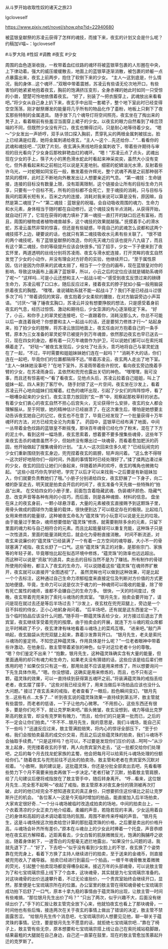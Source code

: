 从斗罗开始收取性奴的诸天之旅23

lgcloveself

https://www.pixiv.net/novel/show.php?id=22940680

被蓝银皇献祭的苏凌云获得了怎样的魂技，而接下来，夜玄的计划又会是什么呢？
约稿加V喵~：lgcloveself

#斗罗大陆
#性奴
#调教
#夜玄
#少女


周围的血色逐渐收拢，一枚带着血红纹路的魂环将被蓝银草包裹的人形圈在中央，上下律动着。强大的威压缓缓散去，地面上的蓝银草逐渐消散，被包裹的娇躯一点点暴露出来，夜玄上前两步，抱住了软倒下来的少女。
    “主人～这到底是，什么情况，我的身体…这个魂环…”双眼中带着震撼，苏凌云有些语无伦次地开口，有些害怕的她紧紧地抱着夜玄，胸前的饱满挤压变形，全身赤裸的她此时如同一只受惊的小兽，楚楚可怜地依偎着夜玄。
    “好了，别装了～把衣服穿上，武魂放出来看看吧。”将少女从自己身上扒下来，夜玄手中出现一套裙子，整个地下室此时已经变得空空荡荡，刚才献祭爆发的能量将几乎所有的物品化作了齑粉，地板上只剩下了夜玄那些特制的金属道具。
    随手放下几个魂导灯将空间照亮，夜玄坐在了掏出来的凳子上，看着眼前有些羞涩当面穿上裙子的少女。以夜玄的眼力自然看到了峰峦顶端的不同，但既然少女没有开口，夜玄也懒得过问，只是耐心地等待着少女。
    “嗯～”少女发出一声娇哼，双手从领口探入胸前，贯穿乳尖的两根金属刺被拔出，脸上已经满是红霞，她将金属刺递给夜玄，“主人～这个…先还给你…”
    “…看看你的武魂和魂技吧…”沉默了片刻，夜玄满头黑线地将金属刺收下，带着些许期待与审视的目光看向了少女身后那枚鲜艳血红的魂环。
    “嗯！”苏凌云点了点头，武魂出现在少女的手上，筷子大小的黑色滑水蛇此时看起来神采奕奕，虽然大小没有变化，但外表看起来和之前相比可以说是天差地别。细密的蛇鳞油光水滑，反射着些许乌光，一对蛇眼如同宝石一般，散发着些许辉光，整个武魂不再是之前那种弱不禁风的模样，此时正不断地向外散发出让人想要亲近的气息。
    “第一魂技：生命链接，连接的目标没有数量上限，没有距离限制，这个链接会让所有的目标生命力共享，只要有一个目标不死，所有的目标都不会死亡，至于魂技的消耗，只与目标与我间的距离长短有关。百米之内的连接，消耗对我来说可以算是没有，原因嘛，自然是第二魂技了～”
    “第二魂技：蓝银皇的祝福，会自动吸收周围的魂力、生命力和水元素，身体相当于随时都在自动修行。这个魂技没有半点消耗，从获得开始，就自动打开了，它现在获得的魂力填补了第一魂技一直打开的缺口后还有富裕，而且，周围的植物或者植物魂兽越多，这个魂技的效果就越强。”
    抚摸着手心的滑水蛇，苏凌云虽然非常的惊喜，但还是有些疑惑，毕竟自己的武魂怎么说都和这两个魂技搭不上边，硬要说的话，也就只有第二魂技吸收水元素有些关联了。
    “很不错的两个魂技呢，有了蓝银皇献祭的改造，你的先天魂力应该也提升八九级了，而且有这个第二魂技，你的等级提升应该会快很多。”招了招手，少女一下子便来到了夜玄怀里，两道透明的丝线分别将苏凌雨、夜玄与滑水蛇连接，打开灵眸的夜玄自然发觉了少女的小动作，并没有理会对方好奇的实验，他继续开口，“至于属性原因，估计是因为你原来的武魂太弱了，相当于一个空白的画布，现在蓝银皇对你的影响，导致这块画布上画满了蓝银草，所以，小云之后的定位应该就是辅助系魂师了呢～”
    “这样吗…可是小云还想和主人一起战斗呢～”感受到夜玄反馈过来的磅礴生命力，苏凌云咽了口口水，随后反应过来，搂着夜玄的脖子犹如小猫一般用脑袋拱着夜玄的胸膛。
    “嘿嘿，谁说辅助系就不能一起战斗了？我们不是已经战斗过很多次了吗？”带着调侃的笑容，夜玄抱着少女柔软的腰肢，在对方脑袋旁边小声耳语。
    “讨厌～”锤了锤夜玄胸口，苏凌云并没有想要挣脱的想法，只是感受着身前夜玄的气息，经历过惊慌、激动和期待后，少女澎湃的内心逐渐稳定下来。
    “好了，小云，和你手上的翠灵蛇连接吧，它一直跟着你，消耗没那么大，你总不可能以后一直连着我吧？你想要和主人一起战斗的话，还是要努力修炼才行～”
    站起身来，拍了拍少女的翘臀，将苏凌云放回地面上，夜玄任由对方抱着自己的一条手臂。原本为三女准备的翠灵蛇早已被提升到万年魂兽，依然那边夜玄也早已送去一只，现在四女的身边，都有着一只万年魂兽作为护卫，可以说她们都可以在索托城横着走了。
    “好哒～”被夜玄发现后，少女吐了吐舌头，乖巧地将自己与翠灵蛇连在了一起，“不过，平时需要和姐姐妹妹她们连在一起吗？”
    “消耗不大的话，你们连在一起吧，毕竟你们的位置都隔得不远。”带着苏凌云，夜玄两人走出了地下室。
    “主人～妹妹她没事吧？”在地下室外，苏凌雨带着些许担忧，看向夜玄旁边挽着手臂的少女，在苏凌雨身后，孟依然和兜兜也露出关切的神色。
    “嘿嘿嘿，我可没事，而且还有惊喜呢～”看了看夜玄，见他点头后，苏凌云拉着自己姐姐，叫上了姐妹一起，四人来到了客厅中。
    随手封锁了这一片空间，夜玄坐在沙发上，看着苏凌云开心地向姐妹们炫耀着。红色的魂环出现，引起了少女们的阵阵惊呼，看了一眼嘈杂起来的少女们，夜玄注意力放回到“玄一界”中，观察起那枚草籽的状态。
    有着少女们衷心的夜玄自然不担心后宫失火，无论获得什么安排，夜玄的女人都会理解服从，至于阿银，她的精神估计已经崩溃了，在这次重生后，哪怕是她想要主动告诉夜玄她自己的记忆，夜玄也不在意了，毕竟已经发现了一个批量获得十万年魂环的方法，对方已经完全沦为肉畜了。
    药园中，蓝银草已经布满了地面，中间一丛带着金色纹路的蓝银皇不断摇曳，那块百年魂骨已经化作了粉末，混在了下方的泥土中。看到这样一幅场景，夜玄思索着，想着要不要多搜集些魂骨，这些年下来夜玄击杀的魂兽虽然不少，但始终没有爆出过一块魂骨，而看着愈加肥沃的药园，他开始做起了搜集魂骨的计划。
    “主人～这次回来住多久呢？”已经玩闹完的少女们重新围绕到夜玄身边，兜兜捏着夜玄的肩膀，轻声询问着。
    “这么舍不得呀～这次好好地陪你们一段时间，外面的事情暂时已经处理好了。”揉了揉两边凑过来的少女，夜玄的回应让她们兴奋起来，伴随着娇声的欢呼，夜玄的嘴角也微微勾起。
    “这些小技巧你先学好吧，学完了以后才可以来找我～之后要是有新姐妹加入，你们就要负责教她们了哦。”小册子分别递给四女，夜玄舒展了一下身子，向二楼的卧室走去，明天就是拍卖会开启的时间了，夜玄准备今天先做一些特殊的“拍品”出来。
    在交给四女的小册子里，前面包含着隐藏武魂、伪装魂环颜色、隐藏气息、改变声音等各种有用的小技巧，而后面，则是各种魂兽、材料的信息。
    盘坐在床上的夜玄身前，一颗小球悬浮着，大量的元素被夜玄直接赐予到这颗珠子里，用骨头做成的圆球作为能量的载体，很快便到达了可以稳定存在的极限。比起给几女用来修炼的能量球，这种被夜玄命名为“蕴灵珠”的小玩意可以说是无比的垃圾。
    由于能量过于繁杂，魂师想要借助“蕴灵珠”修炼，就需要剔除多余的元素，只留下里面的魂力和与自己相符合的元素。而且比起能量球可以重复充能，这种珠子只是一次性道具，里面的能量消耗完后，就会化为骨粉直接消散。
    时间不断流逝，对夜玄来说廉价的“蕴灵珠”已经装满了一个有着一立方空间的魂导器，大小不一的骨球塞满了戒指，夜玄长舒了一口气。这些“蕴灵珠”真正的对象，是那些宗门、家族等的年轻子弟，毕竟哪怕比起在拟态环境中修炼，“蕴灵珠”的效率也远远超出。
    而这种可以说是“资敌”的道具，卖出去的目标当然不是为了赚钱。所有制作的骨球所使用的骨粉，都注入了夜玄的生命力，可以说随着这些“蕴灵珠”在魂师界扩散开，夜玄就可以直接开“全图透视”了。
    虽然灵眸也可以做到这种效果，可是比起一个个去标注，这种通过自己生命力浓郁程度来直接定位及判断对方价值的方式更加地便捷。毕竟，生命力可以说是仅次于魂力的一种魂师可以吸收的能量，除了带有死亡属性的魂师，谁都不会嫌自己的生命力多。
    很快，一天的时间度过，傍晚，夜玄带着兜兜来到了索托斗魂场的贵宾室。
    “银月先生，拍卖会要开始了，请问是现在就过去还是等后半场过去？”沙发上，夜玄枕在兜兜双腿上，旁边是一个目不斜视的侍女，正小心地躬身询问着。
    “后半场吧，还有就是这东西鉴定一下，当个临时拍品应该没什么问题。”随手将一颗蕴灵珠丢给少女，对方接过后退出了贵宾室，夜玄继续享受着兜兜的按摩。由于拍卖会的开展，就连下方斗魂的观众席都比平时稀疏了不少，夜玄津津有味地看着斗魂场上的菜鸡互啄。
    “进来吧。”敲门声响起，夜玄脑袋从兜兜双腿上起来，靠着沙发靠背开口。
    “银月先生，老夫是索托斗魂场的鉴定师。不知您这种蕴灵珠，作用具体是什么呢？”一位老者眼神中带着些许激动，在他身后，敖主管带着紧张的神色，似乎对这位老者十分的尊敬。
    “嗯？你们鉴定不出来？”
    “抱歉，银月先生，这种蕴灵珠确实含有大量的能量，但里面通用的却只有魂力和生命力，如果老夫没有猜错的话，这些应该是给后辈们修炼用的吧？如果仅仅只有这一枚，那用处就不应该是用来修炼了，所以想要询问一下先生具体作用。”
    “嗯。你没想错，这确实是用来修炼的，而且，也不只有这一颗，蕴灵珠的效果，可以一直持续到获得第五魂环之前。”将装满蕴灵珠的戒指丢给老者，夜玄摆了摆手，“这些对我已经没用了，用来当做后半场拍品应该也没什么大问题。”
    接过了夜玄丢来的戒指，老者查看了一眼后，脸色瞬间变幻，“银月先生…这些有点…太多了…”
    听到夜玄说的蕴灵珠效果一直持续到第五环，敖主管就有些震惊，而老者的低语，一下子让他内心微寒。
    “不用担心，这些东西还有很多，要是你们吃不下，就让克罗斯来吧。”眉头微皱，夜玄没想到，魂力等级比克罗斯高的敖主管，却没有克罗斯有魄力，“而且，给你们的只是第一批而已，之后的不一定会让你们拍卖。”
    “不不不…银月先生，我的意思是，我们斗魂场，能自己买下一些吗？”迅速反应过来，敖主管满脸赔笑，将内心的惊讶全部压下，“至于价格，我们会按拍卖最高的成交价交易，而且之后这些蕴灵珠的拍卖，我们斗魂场不会抽取手续费。”
    “只是这样吗？也可以，不过要是发现你们压价的话…呵呵～”从沙发上起身，兜兜搂着夜玄的手臂，两人向贵宾室外走去，“这一批都交给你们处理吧，之后的每个月去找龙蛇家族的孟蜀，他会把每月可以给索托斗魂场处理的份额给你们。”
    随着夜玄与兜兜前往不远处的拍卖场，敖主管和老者在贵宾室外沉默对视着。
    “小敖啊，我的建议是，这批蕴灵珠，你还是分批全部卖出去吧，先看看哪些势力下个月不需要来拍卖再做下一步决定。”老者打破了沉默，拍着敖主管肩膀，给了几句建议后便将戒指放在了敖主管手中，随后转身离开。
    “呼…看来，这位银月先生…完全惹不起啊～”收起了戒指，敖主管原本对夜玄身份的猜测被再次打破，此时的他已经完全不想知道夜玄的真正身份，只想要抓住这份堪比之前让克罗斯升迁的机会。
    “各位客人～这是今天临时增加的拍品，能直接加入后半场拍卖，大家肯定很好奇…”一个分斗魂场被临时改造成拍卖的场地，中间的拍卖台上，一个衣着清凉的少女正卖力地介绍着。柔媚的声音，若隐若现的丰满，少女运用着自己的身体和高超的话术调动着现场的氛围，周围不断传来呼喊的声音。
    “银月先生，这是斗魂场按这次拍卖给您计算的那批蕴灵珠的价格，之后要是卖出的价格升高，斗魂场会补齐所有差价。”原本在斗魂台上的少女此时捧着一个托盘，声音恭顺地在夜玄前方解释着。近距离看去，少女白皙的肌肤微微反光，饱满的胸脯呼之欲出，随着身体躬下，一道雪白的沟壑毫无遮拦地露出，“如果没什么问题的话，我就先退下了…”
    “好了，下去吧～”似乎没有看到少女脸上的不甘，夜玄换了个姿势靠在兜兜身上，看着下方换了主持人继续进行的拍卖，至于送来的金魂币，则直接被兜兜收入了魂导器。
    拍卖已经进行到最后一个拍品，一根千年魂骨散发着微微的荧光，引起整个拍卖现场都变得嘈杂起来。接近万年的头部魂骨，可以说敖主管为了和七宝琉璃宗搭上线下了个血本，这块魂骨，其实就是为七宝琉璃宗准备的。
    对这块魂骨的出价迅速攀升着，不过无论谁抬价，一个贵宾室始终会继续开口，显然，那里便是七宝琉璃宗所在的位置。办公室里的敖主管在得知魂骨被七宝琉璃宗成功拍下后舒了一口气，原本十拿九稳的事情由于蕴灵珠的出现，让敖主管一时间有些难搞，“那位银月先生出价了吗？”
    “只出了两次，似乎兴趣不大，后面没有继续出价了。”手下的汇报让敖主管完全放下心来，他就怕夜玄也看上了那块魂骨，一时间他也有些后悔，接连两次在关于夜玄的事情上做出了错误的决定，敖主管不禁面露苦涩。
    “给银月先生传个消息吧，七宝琉璃宗的人想要见见他，聊一聊关于蕴灵珠的事情。记住，要是银月先生不愿意的话，就拒绝七宝琉璃宗吧…”靠在了椅子上，敖主管有些无奈，原本想要和七宝琉璃宗搭上线让自己在索托城站稳脚跟，结果最粗的大腿就在自己身边，自己还一直蒙在鼓里，现在的敖主管愈加羡慕起升迁的克罗斯了。
